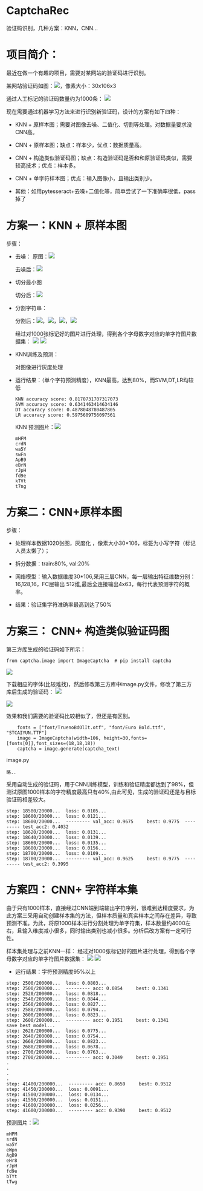 # CaptchaRec
验证码识别，几种方案：KNN，CNN...

# 项目简介：
最近在做一个有趣的项目，需要对某网站的验证码进行识别。

某网站验证码如图：![](https://oscimg.oschina.net/oscnet/40a40aea5e1174da3e6747717106114d279.jpg)，像素大小：30x106x3

通过人工标记的验证码数量约为1000条：
![](https://oscimg.oschina.net/oscnet/f5775cd0203629b807976712716e5980176.jpg)

现在需要通过机器学习方法来进行识别新验证码，设计的方案有如下四种：

- KNN + 原样本图；需要对图像去噪、二值化、切割等处理。对数据量要求没CNN高。
- CNN + 原样本图；缺点：样本少，优点：数据质量高。
- CNN + 构造类似验证码图；缺点：构造验证码是否和和原验证码类似，需要较高技术；优点：样本多。

- CNN + 单字符样本图；优点：输入图像小，且输出类别少。

- 其他：如用pytesseract+去噪+二值化等，简单尝试了一下准确率很低，pass掉了


# 方案一：KNN + 原样本图
步骤：
 - 去噪：	 原图：![](https://oscimg.oschina.net/oscnet/12c0031ac74d8128eb7174270b91af94031.jpg)

	 去噪后：![](https://oscimg.oschina.net/oscnet/d06fa2e42b3e80207c007abc81cb62a7276.jpg)

- 切分最小图


	切分后：![](https://oscimg.oschina.net/oscnet/5fed49de7ece64d52929d2e9e000ca999ae.jpg)

- 分割字符串：

	分割后：![](https://oscimg.oschina.net/oscnet/c1f8c4323959a9e6358f79e15b8949c4c98.jpg)，![](https://oscimg.oschina.net/oscnet/e204d490ee3eea0a2a8b4a38f04848da8f6.jpg)，![](https://oscimg.oschina.net/oscnet/ddc016d4fc296e5f21b0e4967904c64659a.jpg)，![](https://oscimg.oschina.net/oscnet/adecb42f7c6f3bf429336148edf9d313ca4.jpg)
	

	
	经过对1000张标记好的图片进行处理，得到各个字母数字对应的单字符图片数据集：
	![](https://oscimg.oschina.net/oscnet/c2ff89a0618cf14ffe5bcd2a2d9586859ba.jpg)
	![](https://oscimg.oschina.net/oscnet/7488281a91e93f843b8498851df6136f819.jpg)
- KNN训练及预测：
	
	对图像进行灰度处理

- 运行结果：（单个字符预测精度），KNN最高，达到80%，而SVM,DT,LR均较低
	```
	KNN accuracy score: 0.8170731707317073
	SVM accuracy score: 0.6341463414634146
	DT accuracy score: 0.4878048780487805
	LR accuracy score: 0.5975609756097561
	```
	KNN 预测图片：![](https://oscimg.oschina.net/oscnet/c6f491ee9732a7d6b8bc34fe0750b8ff0d8.jpg)
	```
	mHFM
	crdN
	wa5Y
	swFn
	ApB9
	eBrN
	rJpH
	fd9e
	kTVt
	t7ng
	```





# 方案二：CNN+原样本图

步骤：
- 处理样本数据1020张图，灰度化 ，像素大小30*106，标签为小写字符（标记人员太懒了）；

- 拆分数据：train:80%, val:20%

- 网络模型：输入数据维度30*106,采用三层CNN，每一层输出特征维数分别：16,128,16，FC层输出 512维,最后全连接输出4x63，每行代表预测字符的概率。

- 结果：验证集字符准确率最高到达了50%

# 方案三： CNN+ 构造类似验证码图
第三方库生成的验证码如下所示：
```
from captcha.image import ImageCaptcha  # pip install captcha
```
![](https://oscimg.oschina.net/oscnet/1ff59f7d6bde8ddd1caa50dca820f6156bb.jpg)

下载相应的字体(比较难找)，然后修改第三方库中image.py文件，修改了第三方库后生成的验证码：
![](https://oscimg.oschina.net/oscnet/2638db8d2fe2e571d996a4a7fe5ccda8e9d.jpg)

![](https://oscimg.oschina.net/oscnet/1623001b334f34002e50125f0ef8cc6dc21.jpg)

效果和我们需要的验证码比较相似了，但还是有区别。
```
    fonts = ["font/TruenoBdOlIt.otf", "font/Euro Bold.ttf", "STCAIYUN.TTF"]
    image = ImageCaptcha(width=106, height=30,fonts=[fonts[0]],font_sizes=(18,18,18))
    captcha = image.generate(captcha_text)
```
image.py
```
略..
```

采用自动生成的验证码，用于CNN训练模型，训练和验证精度都达到了98%，但测试原图1000样本的字符精度最高只有40%,由此可见，生成的验证码还是与目标验证码相差较大。
```
step: 18580/20000...  loss: 0.0105... 
step: 18600/20000...  loss: 0.0121... 
step: 18600/20000...  --------- val_acc: 0.9675     best: 0.9775  --------- test_acc2: 0.4032 
step: 18620/20000...  loss: 0.0131... 
step: 18640/20000...  loss: 0.0139... 
step: 18660/20000...  loss: 0.0135... 
step: 18680/20000...  loss: 0.0156... 
step: 18700/20000...  loss: 0.0109... 
step: 18700/20000...  --------- val_acc: 0.9625     best: 0.9775  --------- test_acc2: 0.3995 
```

# 方案四： CNN+ 字符样本集
由于只有1000样本，直接经过CNN端到端输出字符序列，很难到达精度要求，为此方案三采用自动创建样本集的方法，但样本质量和真实样本之间存在差异，导致预测不准。为此，将原1000样本进行分割处理为单字符集，样本数量约4000左右，且输入维度减小很多，同时输出类别也减小很多。分析后改方案有一定可行性。

样本集处理与之前KNN一样：
	经过对1000张标记好的图片进行处理，得到各个字母数字对应的单字符图片数据集：
	![](https://oscimg.oschina.net/oscnet/c2ff89a0618cf14ffe5bcd2a2d9586859ba.jpg)
	![](https://oscimg.oschina.net/oscnet/7488281a91e93f843b8498851df6136f819.jpg)
	


- 运行结果：字符预测精度95%以上
```
step: 2500/200000...  loss: 0.0803... 
step: 2500/200000...  --------- acc: 0.0854     best: 0.1341 
step: 2520/200000...  loss: 0.0818... 
step: 2540/200000...  loss: 0.0844... 
step: 2560/200000...  loss: 0.0827... 
step: 2580/200000...  loss: 0.0794... 
step: 2600/200000...  loss: 0.0823... 
step: 2600/200000...  --------- acc: 0.1951     best: 0.1341 
save best model...
step: 2620/200000...  loss: 0.0775... 
step: 2640/200000...  loss: 0.0754... 
step: 2660/200000...  loss: 0.0823... 
step: 2680/200000...  loss: 0.0678... 
step: 2700/200000...  loss: 0.0763... 
step: 2700/200000...  --------- acc: 0.3049     best: 0.1951 
.
.
.
.
step: 41400/200000...  --------- acc: 0.8659     best: 0.9512 
step: 41450/200000...  loss: 0.0091... 
step: 41500/200000...  loss: 0.0134... 
step: 41550/200000...  loss: 0.0151... 
step: 41600/200000...  loss: 0.0256... 
step: 41600/200000...  --------- acc: 0.9390     best: 0.9512 
```

预测图片：![](https://oscimg.oschina.net/oscnet/c6f491ee9732a7d6b8bc34fe0750b8ff0d8.jpg)
```
mHPM
srdN
wa5Y
eWpn
AgB9
eHr8
rJpH
fd9e
bTYt
tTwg
```






